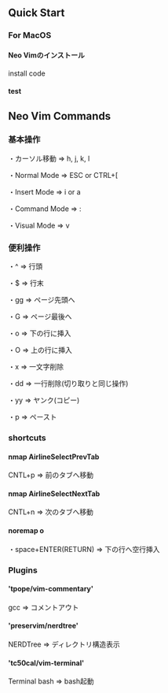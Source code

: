 ## Quick Start

### For MacOS

#### Neo Vimのインストール
install code

#### test 

## Neo Vim Commands

### 基本操作
・カーソル移動 ⇒ h, j, k, l 

・Normal Mode ⇒ ESC or CTRL+[ 

・Insert Mode ⇒ i or a 

・Command Mode ⇒ : 

・Visual Mode ⇒ v

### 便利操作
・^ ⇒ 行頭

・$ ⇒ 行末

・gg ⇒ ページ先頭へ

・G ⇒ ページ最後へ

・o ⇒ 下の行に挿入

・O ⇒ 上の行に挿入

・x ⇒ 一文字削除

・dd ⇒ 一行削除(切り取りと同じ操作)

・yy ⇒ ヤンク(コピー)

・p ⇒ ペースト

### shortcuts
#### nmap <C-p> <Plug>AirlineSelectPrevTab
CNTL+p ⇒ 前のタブへ移動

#### nmap <C-n> <Plug>AirlineSelectNextTab
CNTL+n ⇒ 次のタブへ移動

#### noremap <Space><CR> o<ESC>
・space+ENTER(RETURN) ⇒ 下の行へ空行挿入

### Plugins

#### 'tpope/vim-commentary'
gcc ⇒ コメントアウト

#### 'preservim/nerdtree'
NERDTree ⇒ ディレクトリ構造表示

#### 'tc50cal/vim-terminal'
Terminal bash ⇒ bash起動

